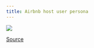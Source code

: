 ```yaml
---
title: Airbnb host user persona
---
```


<img src="../airbnb-persona-development-host.webp">

<a href="https://www.reneefok.com/airbnbfeature">Source</a>

